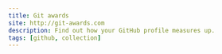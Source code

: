 ```yaml
---
title: Git awards
site: http://git-awards.com
description: Find out how your GitHub profile measures up.
tags: [github, collection]
---
```

